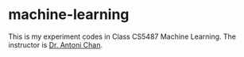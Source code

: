 # machine-learning
This is my experiment codes in Class CS5487 Machine Learning. The instructor is [Dr. Antoni Chan](http://www.cs.cityu.edu.hk/~abchan/).
